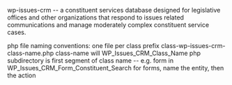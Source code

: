 wp-issues-crm -- a constituent services database designed for legislative offices and other organizations that respond to issues related communications
and manage moderately complex constituent service cases.

php file naming conventions:
	one file per class
	prefix class-wp-issues-crm-class-name.php
	class-name will WP_Issues_CRM_Class_Name
	php subdirectory is first segment of class name -- e.g. form in WP_Issues_CRM_Form_Constituent_Search
		for forms, name the entity, then the action




	  	
